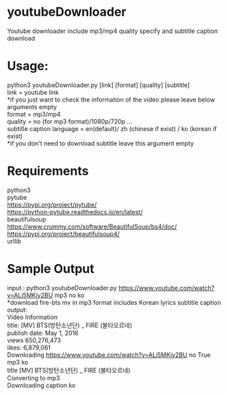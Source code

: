 # youtubeDownloader <br/>
Youtube downloader include mp3/mp4 quality specify and subtitle caption download
# Usage: <br/>
python3 youtubeDownloader.py [link] [format] [quality] [subtitle] <br/>
link = youtube link <br/>
*if you just want to check the information of the video please leave below arguments empty <br/>
format = mp3/mp4 <br/>
quality = no (for mp3 format)/1080p/720p ... <br/>
subtitle caption language  = en(default)/ zh (chinese if exist) / ko (korean if exist) <br/>
*if you don't need to download subtitle leave this argument empty <br/>
# Requirements <br/>
python3 <br/>
pytube <br/>
https://pypi.org/project/pytube/ <br/>
https://python-pytube.readthedocs.io/en/latest/ <br/>
beautifulsoup <br/>
https://www.crummy.com/software/BeautifulSoup/bs4/doc/ <br/>
https://pypi.org/project/beautifulsoup4/ <br/>
urllib <br/>
# Sample Output <br/>
input : python3 youtubeDownloader.py https://www.youtube.com/watch?v=ALj5MKjy2BU mp3 no ko </br>
*download fire-bts mv in mp3 format includes Korean lyrics subtitle caption </br>
output: </br>
Video Information </br>
title:     [MV] BTS(방탄소년단) _ FIRE (불타오르네) </br>
publish date: May 1, 2016 </br>
views 650,276,473 </br>
likes: 6,879,061 </br>
Downloading   https://www.youtube.com/watch?v=ALj5MKjy2BU no True mp3 ko </br>
title   [MV] BTS(방탄소년단) _ FIRE (불타오르네) </br>
Converting to mp3 </br>
Downloading caption ko
